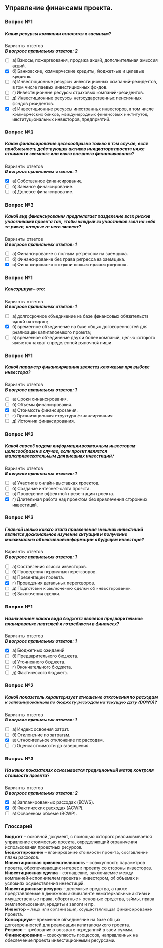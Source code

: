 ## Управление финансами проекта.
### Вопрос №1
##### Какие ресурсы компании относятся к заемным?<br>
Варианты ответов<br>
***В вопросе правильных ответов: 2***
- [ ] а) Взносы, пожертвования, продажа акций, дополнительная эмиссия акций.
- [X] б) Банковские, коммерческие кредиты, бюджетные и целевые кредиты.
- [ ] в) Инвестиционные ресурсы инвестиционных компаний-резидентов, в том числе паевых инвестиционных фондов.
- [ ] г) Инвестиционные ресурсы страховых компаний-резидентов.
- [ ] д) Инвестиционные ресурсы негосударственных пенсионных фондов резидентов.
- [X] е) Инвестиционные ресурсы иностранных инвесторов, в том числе коммерческих банков, международных финансовых институтов, институциональных инвесторов, предприятий.
### Вопрос №2
##### Какое финансирование целесообразно только в том случае, если прибыльность действующих активов инициатора проекта ниже стоимости заемного или иного внешнего финансирования?<br>
Варианты ответов<br>
***В вопросе правильных ответов: 1***
- [X] а) Собственное финансирование.
- [ ] б) Заемное финансирование.
- [ ] в) Долевое финансирование.
### Вопрос №3
##### Какой вид финансирования предполагает разделение всех рисков участниками проекта так, чтобы каждый из участников взял на себя те риски, которые от него зависят?<br>
Варианты ответов<br>
***В вопросе правильных ответов: 1***
- [ ] а) Финансирование с полным регрессом на заемщика.
- [ ] б) Финансирование без права регресса на заемщика.
- [X] в) Финансирование с ограниченным правом регресса.
### Вопрос №1
##### Консорциум – это:
Варианты ответов<br>
***В вопросе правильных ответов: 1***
- [ ] а) долгосрочное объединение на базе финансовых обязательств одной из сторон;
- [X] б) временное объединение на базе общих договоренностей для реализации капиталоемкого проекта;
- [ ] в) временное объединение двух и более компаний, целью которого является захват определенной рыночной ниши.

### Вопрос №1
##### Какой параметр финансирования является ключевым при выборе инвестора?<br>
Варианты ответов<br>
***В вопросе правильных ответов: 1***
- [ ] а) Сроки финансирования.
- [ ] б) Объемы финансирования.
- [X] в) Стоимость финансирования.
- [ ] г) Организационная структура финансирования.
- [ ] д) Источник финансирования.
### Вопрос №2
##### Какой способ подачи информации возможным инвесторам целесообразен в случае, если проект является малопривлекательным для внешних инвестиций?<br>
Варианты ответов<br>
***В вопросе правильных ответов: 1***
- [ ] а) Участие в онлайн-выставках проектов.
- [ ] б) Создание интернет-сайта проекта.
- [ ] в) Проведение эффектной презентации проекта.
- [X] г) Длительная работа над проектом без привлечения сторонних инвестиций.
### Вопрос №3
##### Главной целью какого этапа привлечения внешних инвестиций является доскональное изучение ситуации и получение максимально объективной информации о будущем инвесторе?<br>
Варианты ответов<br>
***В вопросе правильных ответов: 1***
- [ ] а) Составления списка инвесторов.
- [ ] б) Проведения первичных переговоров.
- [ ] в) Презентации проекта.
- [X] г) Проведения детальных переговоров.
- [ ] д) Подготовки к заключению сделки об инвестировании.
- [ ] е) Заключения сделки.
### Вопрос №1
##### Назначением какого вида бюджета является предварительное планирование платежей и потребности в финансах?<br>
Варианты ответов<br>
***В вопросе правильных ответов: 1***
- [X] а) Бюджетных ожиданий.
- [ ] б) Предварительного бюджета.
- [ ] в) Уточненного бюджета.
- [ ] г) Окончательного бюджета.
- [ ] д) Фактического бюджета.
### Вопрос №2
##### Какой показатель характеризует отношение отклонения по расходам к запланированным по бюджету расходам на текущую дату (BCWS)?<br>
Варианты ответов<br>
***В вопросе правильных ответов: 1***
- [ ] а) Индекс освоения затрат.
- [ ] б) Отклонение по затратам.
- [X] в) Относительное отклонение по расходам.
- [ ] г) Оценка стоимости до завершения.
### Вопрос №3
##### На каких показателях основывается традиционный метод контроля стоимости проекта?<br>
Варианты ответов<br>
***В вопросе правильных ответов: 2***
- [X] а) Запланированных расходах (BCWS).
- [X] б) Фактических расходах (ACWP).
- [ ] в) Освоенном объеме (BCWP).

### Глоссарий.

**Бюджет** – основной документ, с помощью которого реализовывается управление стоимостью проекта, определяющий ограничения использования проектных ресурсов.<br>
**Бюджетирование** – планирование стоимости проекта, составление плана расходов.<br>
**Инвестиционная привлекательность** – совокупность параметров проекта, обеспечивающих интерес к проекту со стороны инвесторов.<br>
**Инвестиционная сделка** – соглашение, заключаемое между компанией-исполнителем проекта и инвестором, об объемах и условиях осуществления инвестиций.<br>
**Инвестиционные ресурсы** – денежные средства, а также представляемые в денежном эквиваленте нематериальные активы и имущественные права, оборотные и основные средства, займы, права землепользования, кредиты и залоги и пр.<br>
**Инвестор** – лицо или организация, осуществляющая финансирование проекта.<br>
**Консорциум** – временное объединение на базе общих договоренностей для реализации капиталоемкого проекта.<br>
**Регресс** – требование о возврате переданной в заем суммы.<br>
**Финансирование** – совокупность процессов, направленных на обеспечение проекта инвестиционными ресурсами.<br>


